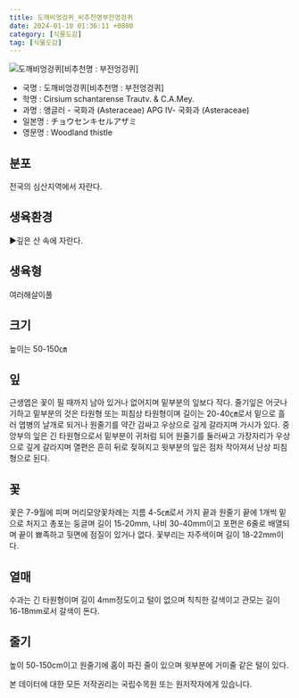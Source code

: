 ```yaml
---
title: 도깨비엉겅퀴_비추천명부전엉겅퀴
date: 2024-01-10 01:36:11 +0800
category: [식물도감]
tag: [식물도감]
---
```




![도깨비엉겅퀴[비추천명 : 부전엉겅퀴]](/fileUpload/plants/basic/Compositae/Cirsium/2574/2574_1_th2.jpg)
- 국명 : 도깨비엉겅퀴[비추천명 : 부전엉겅퀴]
- 학명 : Cirsium schantarense Trautv. & C.A.Mey.
- 과명 : 앵글러 - 국화과 (Asteraceae) APG Ⅳ- 국화과 (Asteraceae)
- 일본명 : チョウセンキセルアザミ
- 영문명 : Woodland thistle


## 분포
전국의 심산지역에서 자란다.
## 생육환경
▶깊은 산 속에 자란다.
## 생육형
여러해살이풀 
## 크기
높이는 50-150㎝
## 잎
근생엽은 꽃이 필 때까지 남아 있거나 없어지며 밑부분의 잎보다 작다. 줄기잎은 어긋나기하고 밑부분의 것은 타원형 또는 피침상 타원형이며 길이는 20-40㎝로서 밑으로 흘러 엽병의 날개로 되거나 원줄기를 약간 감싸고 우상으로 깊게 갈라지며 가시가 있다. 중앙부의 잎은 긴 타원형으로서 밑부분이 귀처럼 되어 원줄기를 둘러싸고 가장자리가 우상으로 깊게 갈라지며 열편은 흔히 뒤로 젖혀지고 윗부분의 잎은 점차 작아져서 난상 피침형으로 된다.
## 꽃
꽃은 7-9월에 피며 머리모양꽃차례는 지름 4-5㎝로서 가지 끝과 원줄기 끝에 1개씩 밑으로 처지고 총포는 둥글며 길이 15-20mm, 나비 30-40mm이고 포편은 6줄로 배열되며 끝이 뾰족하고 뒷면에 점질이 있거나 없다. 꽃부리는 자주색이며 길이 18-22mm이다.
## 열매
수과는 긴 타원형이며 길이 4mm정도이고 털이 없으며 칙칙한 갈색이고 관모는 길이 16-18mm로서 갈색이 돈다.
## 줄기
높이 50-150cm이고 원줄기에 홈이 파진 줄이 있으며 윗부분에 거미줄 같은 털이 있다.






본 데이터에 대한 모든 저작권리는 국립수목원 또는 원저작자에게 있습니다.
